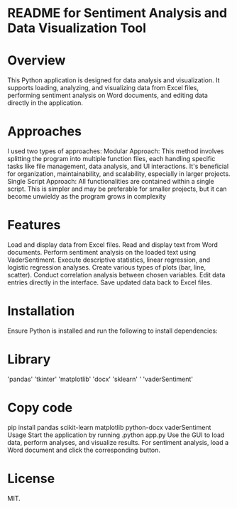 # README for Sentiment Analysis and Data Visualization Tool
# Overview
This Python application is designed for data analysis and visualization. It supports loading, analyzing, and visualizing data from Excel files, performing sentiment analysis on Word documents, and editing data directly in the application.
# Approaches
I used two types of approaches:
Modular Approach: This method involves splitting the program into multiple function files, each handling specific tasks like file management, data analysis, and UI interactions. It's beneficial for organization, maintainability, and scalability, especially in larger projects.
Single Script Approach: All functionalities are contained within a single script. This is simpler and may be preferable for smaller projects, but it can become unwieldy as the program grows in complexity
# Features
Load and display data from Excel files.
Read and display text from Word documents.
Perform sentiment analysis on the loaded text using VaderSentiment.
Execute descriptive statistics, linear regression, and logistic regression analyses.
Create various types of plots (bar, line, scatter).
Conduct correlation analysis between chosen variables.
Edit data entries directly in the interface.
Save updated data back to Excel files.
# Installation
Ensure Python is installed and run the following to install dependencies:
# Library
'pandas' 'tkinter' 'matplotlib' 'docx' 'sklearn' ' 'vaderSentiment'
# Copy code
pip install pandas scikit-learn matplotlib python-docx vaderSentiment
Usage
Start the application by running .python app.py
Use the GUI to load data, perform analyses, and visualize results.
For sentiment analysis, load a Word document and click the corresponding button.


# License
MIT.

